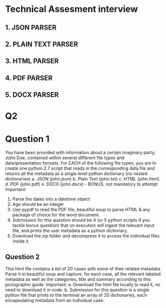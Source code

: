 # Technical Assesment interview
## 1. JSON PARSER

## 2. PLAIN TEXT PARSER

## 3. HTML PARSER

## 4. PDF PARSER

## 5. DOCX PARSER

# Q2

# Question 1
You have been provided with information about a certain imaginary party, John Doe, contained
within several different file types and data/presentation formats.
For EACH of the following file types, you are to create one python 2.7 script that reads in the
corresponding data file and returns all the metadata as a single level python dictionary (no
nested dictionaries)
a. JSON (john.json)
b. Plain Text (john.txt)
c. HTML (john.html)
d. PDF (john.pdf)
e. DOCX (john.docx) - BONUS, not mandatory to attempt
Important:
1. Parse the dates into a datetime object
2. Age should be an integer
3. Use pypdf to read the PDF file, beautiful soup to parse HTML & any package of choice
for the word document.
4. Submission for this question should be 4 (or 5 python scripts if you tackle bonus
question) that on execution will ingest the relevant input file, and prints the user
metadata as a python dictionary.
5. Download the zip folder and decompress it to access the individual files inside it.

## Question 2

This html file contains a list of 20 cases with some of their related metadata. Parse it in
beautiful soup and capture, for each case, all the relevant labeled metadata as well as
the categories, title and summary according to this pictographic guide.
Important:
a. Download the html file locally to read it, no need to download it in code.
b. Submission for this question is a single python file that prints to the terminal an
array of 20 dictionaries, each encapsulating metadata from an individual case.
